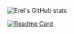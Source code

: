 ![Erel's GitHub stats](https://github-readme-stats.vercel.app/api?username=ereljapco&count_private=true&show_icons=true&theme=rose_pine)

[![Readme Card](https://github-readme-stats.vercel.app/api/pin/?username=ereljapco&repo=frontendmentor&theme=rose_pine)](https://github.com/anuraghazra/frontendmentor)
